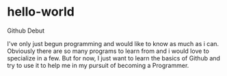 # hello-world
Github Debut

I've only just begun programming and would like to know as much as i can.
Obviously there are so many programs to learn from and i would love to specialize in a few. But for now,
I just want to learn the basics of Github and try to use it to help me in my pursuit of becoming a Programmer.
